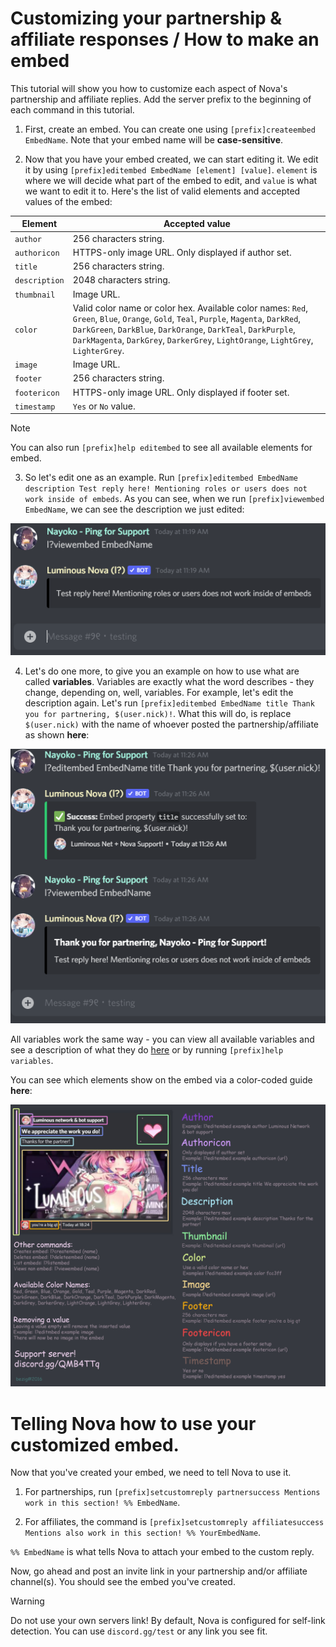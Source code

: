 # Customizing your partnership & affiliate responses / How to make an embed

This tutorial will show you how to customize each aspect of Nova's partnership and affiliate replies. Add the server prefix to the beginning of each command in this tutorial.

1. First, create an embed. You can create one using `[prefix]createembed EmbedName`. Note that your embed name will be **case-sensitive**.

2. Now that you have your embed created, we can start editing it. We edit it by using `[prefix]editembed EmbedName [element] [value]`. `element` is where we will decide what part of the embed to edit, and `value` is what we want to edit it to. Here's the list of valid elements and accepted values of the embed:

Element | Accepted value
---|---
`author` | 256 characters string.
`authoricon` | HTTPS-only image URL. Only displayed if author set.
`title` | 256 characters string.
`description` | 2048 characters string.
`thumbnail` | Image URL.
`color` | Valid color name or color hex. Available color names: `Red`, `Green`, `Blue`, `Orange`, `Gold`, `Teal`, `Purple`, `Magenta`, `DarkRed`, `DarkGreen`, `DarkBlue`, `DarkOrange`, `DarkTeal`, `DarkPurple`, `DarkMagenta`, `DarkGrey`, `DarkerGrey`, `LightOrange`, `LightGrey`, `LighterGrey`.
`image` | Image URL.
`footer` | 256 characters string.
`footericon` | HTTPS-only image URL. Only displayed if footer set.
`timestamp` | `Yes` or `No` value.

> [!NOTE]
> You can also run `[prefix]help editembed` to see all available elements for embed.

3. So let's edit one as an example. Run `[prefix]editembed EmbedName description Test reply here! Mentioning roles or users does not work inside of embeds`. As you can see, when we run `[prefix]viewembed EmbedName`, we can see the description we just edited:

![EditDesc](../images/creply_edit_desc.png)

4. Let's do one more, to give you an example on how to use what are called **variables**. Variables are exactly what the word describes - they change, depending on, well, variables. For example, let's edit the description again. Let's run `[prefix]editembed EmbedName title Thank you for partnering, $(user.nick)!`. What this will do, is replace `$(user.nick)` with the name of whoever posted the partnership/affiliate as shown **here**:

![VarExample](../images/creply_var_example.png)

All variables work the same way - you can view all available variables and see a description of what they do [here](../commands/variables.md) or by running `[prefix]help variables`.

You can see which elements show on the embed via a color-coded guide **here**:

![ColorCode](../images/how_to_embed.png)

# Telling Nova how to use your customized embed.

Now that you've created your embed, we need to tell Nova to use it.

1. For partnerships, run `[prefix]setcustomreply partnersuccess Mentions work in this section! %% EmbedName`.

2. For affiliates, the command is `[prefix]setcustomreply affiliatesuccess Mentions also work in this section! %% YourEmbedName`.

`%% EmbedName` is what tells Nova to attach your embed to the custom reply.

Now, go ahead and post an invite link in your partnership and/or affiliate channel(s). You should see the embed you've created. 

> [!WARNING]
> Do not use your own servers link! By default, Nova is configured for self-link detection. You can use `discord.gg/test` or any link you see fit.
